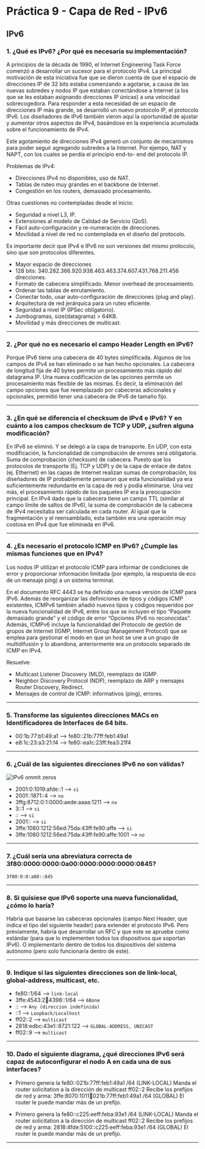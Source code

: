 # Práctica 9 - Capa de Red - IPv6

## IPv6

### 1. ¿Qué es IPv6? ¿Por qué es necesaria su implementación?

A principios de la década de 1990, el Internet Engineering Task Force comenzó a desarrollar un sucesor para el protocolo IPv4. La principal motivación de esta iniciativa fue que se dieron cuenta de que el espacio de direcciones IP de 32 bits estaba comenzando a agotarse, a causa de las nuevas subredes y nodos IP que estaban conectándose a Internet (a los que se les estaban asignando direcciones IP únicas) a una velocidad sobrecogedora. Para responder a esta necesidad de un espacio de direcciones IP más grande, se desarrolló un nuevo protocolo IP, el protocolo IPv6. Los diseñadores de IPv6 también vieron aquí la oportunidad de ajustar y aumentar otros aspectos de IPv4, basándose en la experiencia acumulada sobre el funcionamiento de IPv4.

Este agotamiento de direcciones IPv4 generó un conjunto de mecanismos para poder seguir
agregando subredes a la Internet. Por ejempo, NAT y NAPT, con los cuales se perdía el
principio end-to- end del protocolo IP.

Problemas de IPv4:

* Direcciones IPv4 no disponibles, uso de NAT.
* Tablas de ruteo muy grandes en el backbone de Internet.
* Congestión en los routers, demasiado procesamiento.

Otras cuestiones no contempladas desde el inicio:

* Seguridad a nivel L3, IP.
* Extensiones al modelo de Calidad de Servicio (QoS).
* Fácil auto-configuración y re-numeración de direcciones.
* Movilidad a nivel de red no contemplada en el diseño del protocolo.

Es importante decir que IPv4 e IPv6 no son versiones del mismo protocolo, sino que son protocolos diferentes.

* Mayor espacio de direcciones 
* 128 bits: 340.282.366.920.938.463.463.374.607.431.768.211.456 direcciones. 
* Formato de cabecera simplificado. Menor overhead de procesamiento. 
* Ordenar las tablas de enrutamiento. 
* Conectar todo, usar auto-configuración de direcciones (plug and play). 
* Arquitectura de red jerárquica para un ruteo eficiente. 
* Seguridad a nivel IP (IPSec obligatorio). 
* Jumbogramas, size(datagrama) > 64KB. 
* Movilidad y más direcciones de multicast.

---

### 2. ¿Por qué no es necesario el campo Header Length en IPv6?

Porque IPv6 tiene una cabecera de 40 bytes simplificada. Algunos de los campos de IPv4 se han eliminado o se han hecho opcionales. La cabecera de longitud fija de 40 bytes permite un procesamiento más rápido del datagrama IP. Una nueva codificación de las opciones permite un procesamiento más flexible de las mismas. Es decir, la eliminación del campo opciones que fue reemplazado por cabeceras adicionales y opcionales, permitió tener una cabecera de IPv6 de tamaño fijo.

---

### 3. ¿En qué se diferencia el checksum de IPv4 e IPv6? Y en cuánto a los campos checksum de TCP y UDP, ¿sufren alguna modificación?

En IPv6 se eliminó. Y se delegó a la capa de transporte. En UDP, con esta modificación, la funcionalidad de comprobación de errores será obligatoria.
Suma de comprobación (checksum) de cabecera. Puesto que los protocolos de transporte (Ej. TCP y UDP) y de la capa de enlace de datos (ej. Ethernet) en las capas de Internet realizan sumas de comprobación, los diseñadores de IP probablemente pensaron que esta funcionalidad ya era suficientemente redundante en la capa de red y podía eliminarse. Una vez más, el procesamiento rápido de los paquetes IP era la preocupación principal. En IPv4 dado que la cabecera tiene un campo TTL (similar al campo límite de saltos de IPv6), la suma de comprobación de la cabecera de IPv4 necesitaba ser calculada en cada router. Al igual que la fragmentación y el reensamblado, esta también era una operación muy costosa en IPv4 que fue eliminada en IPv6.

---

### 4. ¿Es necesario el protocolo ICMP en IPv6? ¿Cumple las mismas funciones que en IPv4?

Los nodos IP utilizan el protocolo ICMP para informar de condiciones de error y proporcionar información limitada (por ejemplo, la respuesta de eco de un mensaje ping) a un sistema terminal.

En el documento RFC 4443 se ha definido una nueva versión de ICMP para IPv6. Además de reorganizar las definiciones de tipos y códigos ICMP existentes, ICMPv6 también añadió nuevos tipos y códigos requeridos por la nueva funcionalidad de IPv6, entre los que se incluyen el tipo “Paquete demasiado grande” y el código de error “Opciones IPv6 no reconocidas”. Además, ICMPv6 incluye la funcionalidad del Protocolo de gestión de grupos de Internet (IGMP, Internet Group Management Protocol) que se emplea para gestionar el modo en que un host se une a un grupo de multidifusión y lo abandona, anteriormente era un protocolo separado de ICMP en IPv4.

Resuelve:

* Multicast Listener Discovery (MLD), reemplazo de IGMP.
* Neighbor Discovery Protocol (NDP), reemplazo de ARP y mensajes Router Discovery, Redirect.
* Mensajes de control de ICMP: informativos (ping), errores.

---

### 5. Transforme las siguientes direcciones MACs en Identificadores de Interfaces de 64 bits.

* 00:1b:77:b1:49:a1 --> fe80::21b:77ff:feb1:49a1
* e8:1c:23:a3:21:f4 --> fe80::ea1c:23ff:fea3:21f4

---

### 6. ¿Cuál de las siguientes direcciones IPv6 no son válidas?

![IPv6 ommit zeros](https://image.slidesharecdn.com/megaconfv6-151026012615-lva1-app6892/95/world-ipv6-launch-at-penn-15-638.jpg?cb=1445822828)

* 2001:0:1019:afde::1 --> `si`
* 2001::1871::4 --> `no`
* 3ffg:8712:0:1:0000:aede:aaaa:1211 --> `no`
* 3::1 --> `si`
* :: --> `si`
* 2001:: --> `si`
* 3ffe:1080:1212:56ed:75da:43ff:fe90:affe --> `si`
* 3ffe:1080:1212:56ed:75da:43ff:fe90:affe:1001 --> `no`

---

### 7. ¿Cuál sería una abreviatura correcta de 3f80:0000:0000:0a00:0000:0000:0000:0845?

`3f80:0:0:a00::845`

---

### 8. Si quisiese que IPv6 soporte una nueva funcionalidad, ¿cómo lo haría?

Habría que basarse las cabeceras opcionales (campo Next Header, que indica el tipo del siguiente header) para extender el protocolo IPv6. Pero previamente, habría que desarrollar un RFC y que este se apruebe como estándar (para que lo implementen todos los dispositivos que soportan IPv6). O implementarlo dentro de todos los dispositivos del sistema autónomo (pero solo funcionaría dentro de este).

---

### 9. Indique si las siguientes direcciones son de link-local, global-address, multicast, etc.

* fe80::1/64 --> `link-local`
* 3ffe:4543:2:100:4398::1/64 --> `6Bone`
* :: --> `Any (direccion indefinida)`
* ::1 --> `Loopback/Localhost`
* ff02::2 --> `multicast`
* 2818:edbc:43e1::8721:122 --> `GLOBAL-ADDRESS, UNICAST`
* ff02::9 --> `multicast`

---

### 10. Dado el siguiente diagrama, ¿qué direcciones IPv6 será capaz de autoconfigurar el nodo A en cada una de sus interfaces?

* Primero genera la fe80::021b:77ff:feb1:49a1 /64 (LINK-LOCAL)
Manda el router solicitation a la dirección de multicast ff02::2
Recibe los prefijos de red y arma: 3ffe:8070:1011:100:021b:77ff:feb1:49a1 /64 (GLOBAL)
El router le puede mandar más de un prefijo.

* Primero genera la fe80::c225:eeff:feba:93e1 /64 (LINK-LOCAL)
Manda el router solicitation a la dirección de multicast ff02::2
Recibe los prefijos de red y arma: 2818:4fde:5100::c225:eeff:feba:93e1 /64 (GLOBAL)
El router le puede mandar más de un prefijo.

---